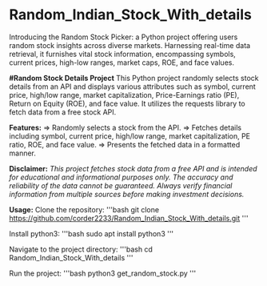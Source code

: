 # Random_Indian_Stock_With_details
Introducing the Random Stock Picker: a Python project offering users random stock insights across diverse markets. Harnessing real-time data retrieval, it furnishes vital stock information, encompassing symbols, current prices, high-low ranges, market caps, ROE, and face values.

**#Random Stock Details Project**
This Python project randomly selects stock details from an API and displays various attributes such as symbol, current price, high/low range, market capitalization, Price-Earnings ratio (PE), Return on Equity (ROE), and face value. It utilizes the requests library to fetch data from a free stock API.

**Features:**
=> Randomly selects a stock from the API.
=> Fetches details including symbol, current price, high/low range, market capitalization, PE ratio, ROE, and face value.
=> Presents the fetched data in a formatted manner.

**Disclaimer:**
*This project fetches stock data from a free API and is intended for educational and informational purposes only. The accuracy and reliability of the data cannot be guaranteed. Always verify financial information from multiple sources before making investment decisions.*

**Usage:**
Clone the repository:
'''bash
git clone https://github.com/corder2233/Random_Indian_Stock_With_details.git
'''

Install python3:
'''bash
sudo apt install python3
'''

Navigate to the project directory:
'''bash
cd Random_Indian_Stock_With_details
'''

Run the project:
'''bash 
python3 get_random_stock.py
'''

